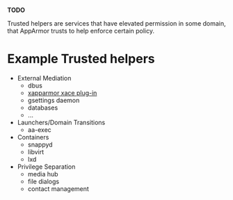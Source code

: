 **TODO**

Trusted helpers are services that have elevated permission in some
domain, that AppArmor trusts to help enforce certain policy.

# Example Trusted helpers

* External Mediation
  -   dbus
  -   [xapparmor xace plug-in](AppArmorXace)
  -   gsettings daemon
  -   databases
  -   ...
* Launchers/Domain Transitions
  -   aa-exec
* Containers
  -   snappyd
  -   libvirt
  -   lxd
* Privilege Separation
  -   media hub
  -   file dialogs
  -   contact management

